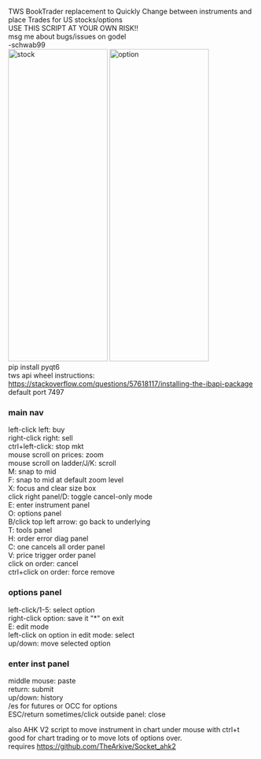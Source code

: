 TWS BookTrader replacement to Quickly Change between instruments and place Trades for US stocks/options  
USE THIS SCRIPT AT YOUR OWN RISK!!  
msg me about bugs/issues on godel  
-schwab99  
<img width="202" height="634" alt="stock" src="https://github.com/user-attachments/assets/95519f04-884a-48d9-bbda-3335fd873cb6" />
<img width="202" height="634" alt="option" src="https://github.com/user-attachments/assets/c0265deb-2212-4c71-a3dd-f8da32991589" />  
pip install pyqt6  
tws api wheel instructions: https://stackoverflow.com/questions/57618117/installing-the-ibapi-package  
default port 7497

### main nav
left-click left: buy  
right-click right: sell  
ctrl+left-click: stop mkt  
mouse scroll on prices: zoom  
mouse scroll on ladder/J/K: scroll  
M: snap to mid  
F: snap to mid at default zoom level  
X: focus and clear size box  
click right panel/D: toggle cancel-only mode  
E: enter instrument panel  
O: options panel  
B/click top left arrow: go back to underlying  
T: tools panel  
H: order error diag panel  
C: one cancels all order panel  
V: price trigger order panel  
click on order: cancel  
ctrl+click on order: force remove

### options panel
left-click/1-5: select option  
right-click option: save it "*" on exit  
E: edit mode  
left-click on option in edit mode: select  
up/down: move selected option

### enter inst panel
middle mouse: paste  
return: submit  
up/down: history  
/es for futures or OCC for options  
ESC/return sometimes/click outside panel: close  

also AHK V2 script to move instrument in chart under mouse with ctrl+t  
good for chart trading or to move lots of options over.  
requires https://github.com/TheArkive/Socket_ahk2
